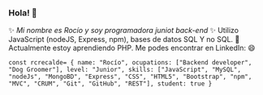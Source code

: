 ### Hola! 👋
✨ *Mi nombre es Rocío y soy programadora juniot back-end* ✨
Utilizo JavaScript (nodeJS, Express, npm), bases de datos SQL Y no SQL.
🌱 Actualmente estoy aprendiendo PHP.
Me podes encontrar en LinkedIn:  😄  
 
 `
const rcrecalde= {
name: "Rocío",
ocupations: ["Backend developer", "Dog Groomer"],
level: "Junior",
skills: ["JavaScript", "MySQL", "nodeJs", "MongoBD", "Express", "CSS", "HTML5", "Bootstrap", "npm", "MVC", "CRUM", "Git", "GitHub", "REST"],
student: true
}
`
 
<!--
### Hola! 👋
✨ *Mi nombre es Rocío y soy programadora juniot back-end* ✨
Utilizo JavaScript (nodeJS, Express, npm), bases de datos SQL Y no SQL.
🌱 Actualmente estoy aprendiendo PHP.
Me podes encontrar en LinkedIn:  😄  
 
-->
